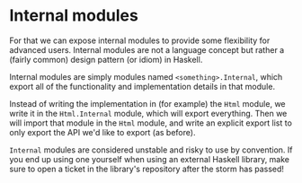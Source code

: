 # Internal modules

For that we can expose internal modules to provide some flexibility for advanced users. Internal modules are not a language concept but rather a (fairly common) design pattern (or idiom) in Haskell.

Internal modules are simply modules named `<something>.Internal`, which export all of the functionality and implementation details in that module.

Instead of writing the implementation in (for example) the `Html` module, we write it in the `Html.Internal` module, which will export everything. Then we will import that module in the `Html` module, and write an explicit export list to only export the API we'd like to export (as before).

`Internal` modules are considered unstable and risky to use by convention. If you end up using one yourself when using an external Haskell library, make sure to open a ticket in the library's repository after the storm has passed!
